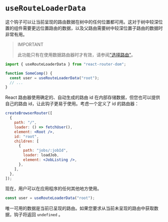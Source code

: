 # `useRouteLoaderData`

这个钩子可以让当前呈现的路由数据在树中的任何位置都可用。这对于树中较深位置的组件需要更远位置路由的数据，以及父路由需要树中较深位置子路由的数据时非常有用。

> IMPORTANT
>
> 此功能只有在使用数据路由器时才有效，请参阅["选择路由"](../routers/picking-a-router)。

```jsx
import { useRouteLoaderData } from "react-router-dom";

function SomeComp() {
  const user = useRouteLoaderData("root");
  // ...
}
```

React 路由器使用确定的、自动生成的路由 id 在内部存储数据，但您也可以提供自己的路由 id，让此钩子更易于使用。考虑一个定义了 id 的路由器：

```jsx
createBrowserRouter([
  {
    path: "/",
    loader: () => fetchUser(),
    element: <Root />,
    id: "root",
    children: [
      {
        path: "jobs/:jobId",
        loader: loadJob,
        element: <JobListing />,
      },
    ],
  },
]);
```

现在，用户可以在应用程序的任何其他地方使用。

```jsx
const user = useRouteLoaderData("root");
```

唯一可用的数据是当前已呈现的路由。如果您要求从当前未呈现的路由中获取数据，钩子将返回 `undefined` 。
